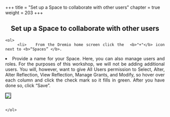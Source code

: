 +++
title = "Set up a Space to collaborate with other users"
chapter = true
weight = 203
+++

<div style="text-align: justify">
    <center><h2>Set up a Space to collaborate with other users</h2></center>
  

    <ol>
        <li>   From the Dremio home screen click the  <b>"+"</b> icon  next to <b>“Spaces” </b>.  
 </li>
         <li>  Provide a name for your Space. Here, you can also manage users and roles. For the purposes of this workshop, we will not be adding additional users. You will, however, want to give All Users permission to Select, Alter, Alter Reflection, View Reflection, Manage Grants, and Modify, so hover over each column and click the check mark so it fills in green. After you have done so, click “Save”. 
</li>
        
<img src="../../images/newdremio11.png" style="margin:15px 0px; border:1px solid black"/>
         
        
    </ol>
</div>
